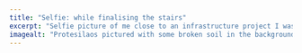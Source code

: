 ```yaml
---
title: "Selfie: while finalising the stairs"
excerpt: "Selfie picture of me close to an infrastructure project I was working on."
imagealt: "Protesilaos pictured with some broken soil in the background"
---
```

